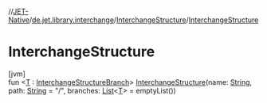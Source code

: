 //[JET-Native](../../../index.md)/[de.jet.library.interchange](../index.md)/[InterchangeStructure](index.md)/[InterchangeStructure](-interchange-structure.md)

# InterchangeStructure

[jvm]\
fun &lt;[T](index.md) : [InterchangeStructureBranch](../-interchange-structure-branch/index.md)&gt; [InterchangeStructure](-interchange-structure.md)(name: [String](https://kotlinlang.org/api/latest/jvm/stdlib/kotlin/-string/index.html), path: [String](https://kotlinlang.org/api/latest/jvm/stdlib/kotlin/-string/index.html) = "/", branches: [List](https://kotlinlang.org/api/latest/jvm/stdlib/kotlin.collections/-list/index.html)&lt;[T](index.md)&gt; = emptyList())
